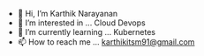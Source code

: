 - 👋 Hi, I’m Karthik Narayanan
- 👀 I’m interested in ... Cloud Devops
- 🌱 I’m currently learning ... Kubernetes
- 📫 How to reach me ... karthikitsm91@gmail.com

<!---
karthik3491/karthik3491 is a ✨ special ✨ repository because its `README.md` (this file) appears on your GitHub profile.
You can click the Preview link to take a look at your changes.
--->
